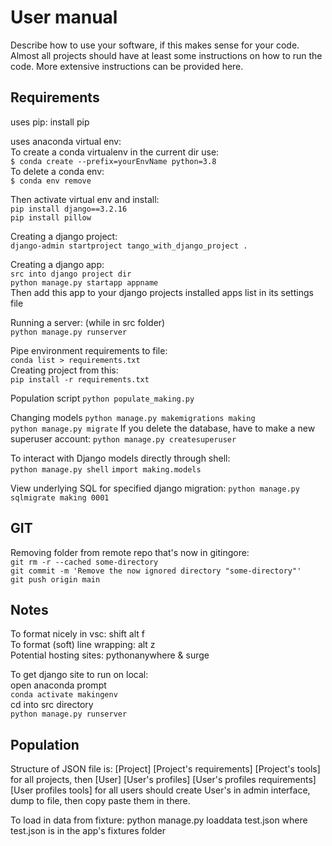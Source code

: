 # User manual 
Describe how to use your software, if this makes sense for your code. Almost all projects should have at least some instructions on how to run the code. More extensive instructions can be provided here.

## Requirements
uses pip: install pip 

uses anaconda virtual env: <br>
To create a conda virtualenv in the current dir use: <br>
`$ conda create --prefix=yourEnvName python=3.8` <br>
To delete a conda env: <br>
`$ conda env remove `

Then activate virtual env and install: <br>
`pip install django==3.2.16` <br>
`pip install pillow`

Creating a django project: <br>
`django-admin startproject tango_with_django_project . `

Creating a django app: <br>
` src into django project dir ` <br>
`python manage.py startapp appname ` <br>
Then add this app to your django projects installed apps list in its settings file <br>

Running a server: (while in src folder) <br>
`python manage.py runserver`

Pipe environment requirements to file: <br>
`conda list > requirements.txt` <br>
Creating project from this: <br>
`pip install -r requirements.txt` <br>

Population script 
` python populate_making.py ` 

Changing models 
` python manage.py makemigrations making ` <br>
` python manage.py migrate `
If you delete the database, have to make a new superuser account:
` python manage.py createsuperuser `

To interact with Django models directly through shell: <br>
`python manage.py shell`
`import making.models`

View underlying SQL for specified django migration:
`python manage.py sqlmigrate making 0001`

## GIT
Removing folder from remote repo that's now in gitingore: <br>
`git rm -r --cached some-directory` <br>
`git commit -m 'Remove the now ignored directory "some-directory"'`<br>
`git push origin main` <br>

## Notes
To format nicely in vsc: shift alt f <br>
To format (soft) line wrapping: alt z <br>
Potential hosting sites: pythonanywhere & surge <br>

To get django site to run on local: <br>
open anaconda prompt <br>
`conda activate makingenv` <br>
cd into src directory <br>
`python manage.py runserver`

## Population
Structure of JSON file is: [Project] [Project's requirements] [Project's tools] for all projects, then [User] [User's profiles] [User's profiles requirements] [User profiles tools] for all users should create User's in admin interface, dump to file, then copy paste them in there.

To load in data from fixture:
python manage.py loaddata test.json
where test.json is in the app's fixtures folder